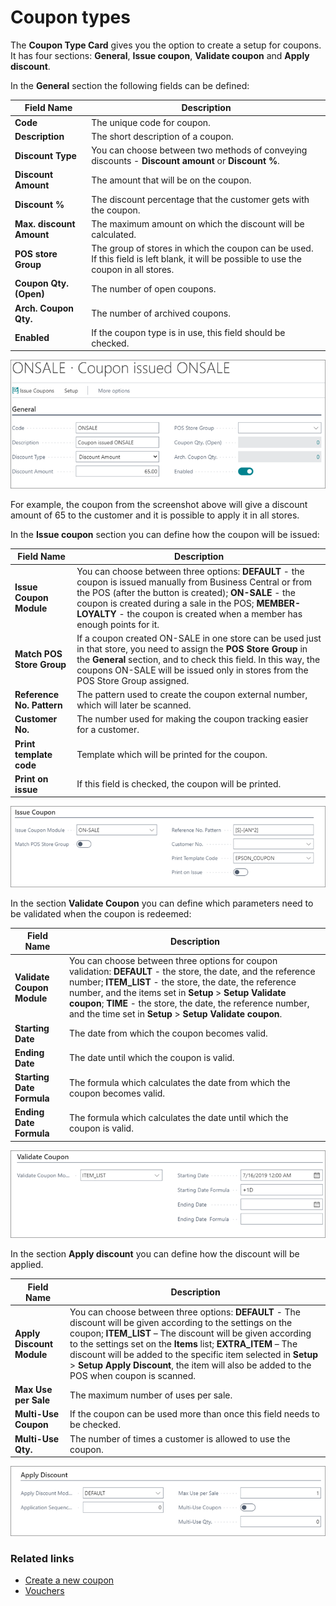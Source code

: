 # Coupon types

The **Coupon Type Card** gives you the option to create a setup for coupons. It has four sections: **General**, **Issue coupon**, **Validate coupon** and **Apply discount**.

In the **General** section the following fields can be defined:         

| Field Name      | Description |
| ----------- | ----------- |
| **Code**       | The unique code for coupon.     |
| **Description**   | The short description of a coupon.        |
| **Discount Type**  | You can choose between two methods of conveying discounts - **Discount amount** or **Discount %**. |
| **Discount Amount** | The amount that will be on the coupon. |
| **Discount %** | The discount percentage that the customer gets with the coupon. |
| **Max. discount Amount** | The maximum amount on which the discount will be calculated. |
| **POS store Group** | The group of stores in which the coupon can be used. If this field is left blank, it will be possible to use the coupon in all stores. |
| **Coupon Qty. (Open)** | The number of open coupons. |
| **Arch. Coupon Qty.** | The number of archived coupons. |
| **Enabled** | If the coupon type is in use, this field should be checked. | 

![General](../images/General%20coupon.png)

For example, the coupon from the screenshot above will give a discount amount of 65 to the customer and it is possible to apply it in all stores.

In the **Issue coupon** section you can define how the coupon will be issued:

| Field Name      | Description |
| ----------- | ----------- |
| **Issue Coupon Module**       | You can choose between three options:  **DEFAULT** - the coupon is issued manually from Business Central or from the POS (after the button is created); **ON-SALE** - the coupon is created during a sale in the POS; **MEMBER-LOYALTY** - the coupon is created when a member has enough points for it.     |
| **Match POS Store Group**   | If a coupon created ON-SALE in one store can be used just in that store, you need to assign the **POS Store Group** in the **General** section, and to check this field. In this way, the coupons ON-SALE will be issued only in stores from the POS Store Group assigned.        |
| **Reference No. Pattern**  |  The pattern used to create the coupon external number, which will later be scanned. |
|  **Customer No.** | The number used for making the coupon tracking easier for a customer. |
| **Print template code** | Template which will be printed for the coupon. |
| **Print on issue** | If this field is checked, the coupon will be printed. |

![issue](../images/Issue%20coupon.png)

In the section **Validate Coupon** you can define which parameters need to be validated when the coupon is redeemed:

| Field Name      | Description |
| ----------- | ----------- |
| **Validate Coupon Module**       | You can choose between three options for coupon validation: **DEFAULT** - the store, the date, and the reference number; **ITEM_LIST** - the store, the date, the reference number, and the items set in **Setup** > **Setup Validate coupon**; **TIME** - the store, the date, the reference number, and the time set in **Setup** > **Setup Validate coupon**.     |
| **Starting Date**   | The date from which the coupon becomes valid.        |
| **Ending Date**  |  The date until which the coupon is valid. |
| **Starting Date Formula** | The formula which calculates the date from which the coupon becomes valid. |
| **Ending Date Formula** | The formula which calculates the date until which the coupon is valid. |

![validate](../images/Validate%20coupon.png)

In the section **Apply discount** you can define how the discount will be applied.

| Field Name      | Description |
| ----------- | ----------- |
| **Apply Discount Module**       | You can choose between three options: **DEFAULT** - The discount will be given according to the settings on the coupon; **ITEM_LIST** – The discount will be given according to the settings set on the **Items** list; **EXTRA_ITEM** – The discount will be added to the specific item selected in **Setup** > **Setup Apply Discount**, the item will also be added to the POS when coupon is scanned.     |
| **Max Use per Sale**   | The maximum number of uses per sale.        |
| **Multi-Use Coupon**  |  If the coupon can be used more than once this field needs to be checked. |
| **Multi-Use Qty.** | The number of times a customer is allowed to use the coupon. |

![apply](../images/Apply%20discount.png)

### Related links

- [Create a new coupon](../howto/create_new_coupons.md)
- [Vouchers](../../Vouchers/intro.md)